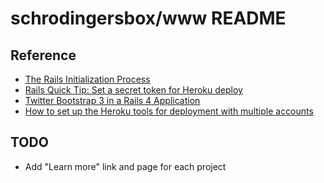 # schrodingersbox/www README


## Reference

 * [The Rails Initialization Process](http://guides.rubyonrails.org/initialization.html)
 * [Rails Quick Tip: Set a secret token for Heroku deploy](http://sideshowcoder.com/post/57431599309/rails-quick-tip-set-a-secret-token-for-heroku-deploy)
 * [Twitter Bootstrap 3 in a Rails 4 Application](http://www.erikminkel.com/2013/09/01/twitter-bootstrap-3-in-a-rails-4-application/)
 * [How to set up the Heroku tools for deployment with multiple accounts](http://railsware.com/blog/2013/02/05/how-to-set-up-the-heroku-tools-for-deployment-with-multiple-accounts/)

## TODO

 * Add "Learn more" link and page for each project
